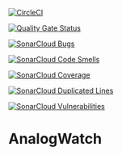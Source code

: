 [![CircleCI](https://circleci.com/gh/okucheruk/AnalogWatch.svg?style=svg)](https://circleci.com/gh/okucheruk/AnalogWatch)

[![Quality Gate Status](https://sonarcloud.io/api/project_badges/measure?project=okucheruk_AnalogWatch&metric=alert_status)](https://sonarcloud.io/dashboard?id=okucheruk_AnalogWatch)

[![SonarCloud Bugs](https://sonarcloud.io/api/project_badges/measure?project=okucheruk_AnalogWatch&metric=bugs)](https://sonarcloud.io/dashboard?id=okucheruk_AnalogWatch)

[![SonarCloud Code Smells](https://sonarcloud.io/api/project_badges/measure?project=okucheruk_AnalogWatch&metric=code_smells)](https://sonarcloud.io/dashboard?id=okucheruk_AnalogWatch)

[![SonarCloud Coverage](https://sonarcloud.io/api/project_badges/measure?project=okucheruk_AnalogWatch&metric=coverage)](https://sonarcloud.io/dashboard?id=okucheruk_AnalogWatch)

[![SonarCloud Duplicated Lines](https://sonarcloud.io/api/project_badges/measure?project=okucheruk_AnalogWatch&metric=duplicated_lines_density)](https://sonarcloud.io/dashboard?id=okucheruk_AnalogWatch)

[![SonarCloud Vulnerabilities](https://sonarcloud.io/api/project_badges/measure?project=okucheruk_AnalogWatch&metric=vulnerabilities)](https://sonarcloud.io/dashboard?id=okucheruk_AnalogWatch)
# AnalogWatch
